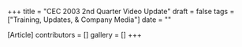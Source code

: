 +++
title = "CEC 2003 2nd Quarter Video Update"
draft = false
tags = ["Training, Updates, & Company Media"]
date = ""

[Article]
contributors = []
gallery = []
+++